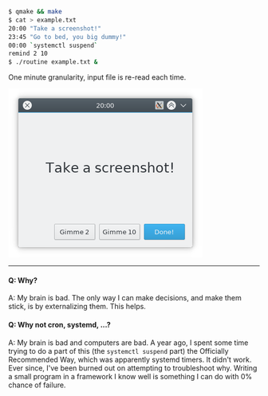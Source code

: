```bash
$ qmake && make
$ cat > example.txt
20:00 "Take a screenshot!"
23:45 "Go to bed, you big dummy!"
00:00 `systemctl suspend`
remind 2 10
$ ./routine example.txt &
```

One minute granularity, input file is re-read each time.

![Screenshot](screenshot.png)

------

#### Q: Why?

A: My brain is bad. The only way I can make decisions, and make them stick, is by externalizing them. This helps.

#### Q: Why not cron, systemd, ...?

A: My brain is bad and computers are bad. A year ago, I spent some time trying to do a part of this (the `systemctl suspend` part) the Officially Recommended Way, which was apparently systemd timers. It didn't work. Ever since, I've been burned out on attempting to troubleshoot why. Writing a small program in a framework I know well is something I can do with 0% chance of failure.
